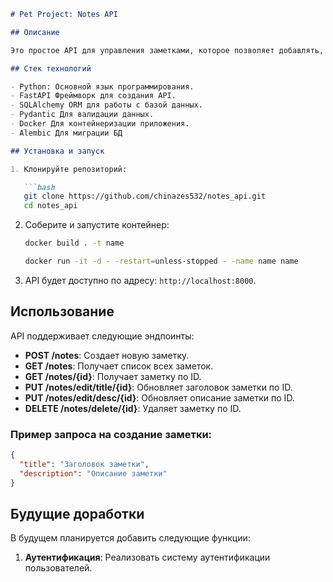```markdown
# Pet Project: Notes API

## Описание

Это простое API для управления заметками, которое позволяет добавлять, редактировать и удалять заметки с заголовком и описанием. Проект построен с использованием Python, FastAPI, SQLAlchemy, Pydantic и Docker.

## Стек технологий

- Python: Основной язык программирования.
- FastAPI Фреймворк для создания API.
- SQLAlchemy ORM для работы с базой данных.
- Pydantic Для валидации данных.
- Docker Для контейнеризации приложения.
- Alembic Для миграции БД

## Установка и запуск

1. Клонируйте репозиторий:

   ```bash
   git clone https://github.com/chinazes532/notes_api.git
   cd notes_api
   ```

2. Соберите и запустите контейнер:

   ```bash
   docker build . -t name

   docker run -it -d - -restart=unless-stopped - -name name name
   ```

3. API будет доступно по адресу: `http://localhost:8000`.

## Использование

API поддерживает следующие эндпоинты:

- **POST /notes**: Создает новую заметку.
- **GET /notes**: Получает список всех заметок.
- **GET /notes/{id}**: Получает заметку по ID.
- **PUT /notes/edit/title/{id}**: Обновляет заголовок заметки по ID.
- **PUT /notes/edit/desc/{id}**: Обновляет описание заметки по ID.
- **DELETE /notes/delete/{id}**: Удаляет заметку по ID.

### Пример запроса на создание заметки:

```json
{
  "title": "Заголовок заметки",
  "description": "Описание заметки"
}
```

## Будущие доработки

В будущем планируется добавить следующие функции:

1. **Аутентификация**: Реализовать систему аутентификации пользователей.
